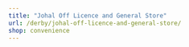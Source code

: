```yaml
---
title: "Johal Off Licence and General Store"
url: /derby/johal-off-licence-and-general-store/
shop: convenience
---
```

